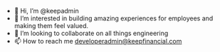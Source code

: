 - 👋 Hi, I’m @keepadmin
- 👀 I’m interested in building amazing experiences for employees and making them feel valued.
- 💞️ I’m looking to collaborate on all things engineering
- 📫 How to reach me developeradmin@keepfinancial.com

<!---
keepadmin/keepadmin is a ✨ special ✨ repository because its `README.md` (this file) appears on your GitHub profile.
You can click the Preview link to take a look at your changes.
--->
